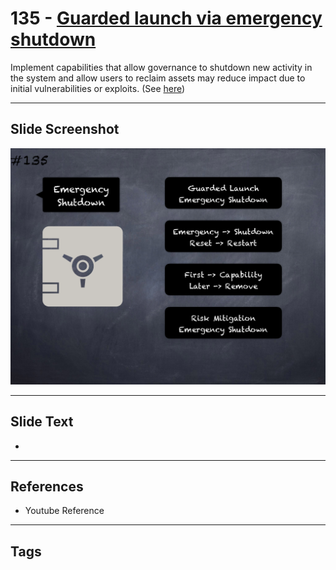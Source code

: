 # 135 - [Guarded launch via emergency shutdown](Guarded%20launch%20via%20emergency%20shutdown.md)
Implement capabilities that allow governance to shutdown new activity in the system and allow users to reclaim assets may reduce impact due to initial vulnerabilities or exploits. (See [here](https://medium.com/electric-capital/derisking-defi-guarded-launches-2600ce730e0a#:~:text=Guarded%20Launches:%20Protecting%20Users%20with%20Limits&text=A%20new%20contract%20is%20deployed,product%20in%20a%20limited%20scope.))
___
## Slide Screenshot
![0135.png](../../images/pitfalls_and_best_practices201/135.png)
___
## Slide Text
- 
___
## References
- Youtube Reference
___
## Tags